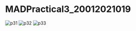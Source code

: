 # MADPractical3_20012021019
![p31](https://user-images.githubusercontent.com/110600287/189538626-8465f902-0cfb-4a20-a9d6-59fdbdb29b82.jpeg)
![p32](https://user-images.githubusercontent.com/110600287/189538634-69493010-d966-45f7-a200-8be3096f5460.jpeg)
![p33](https://user-images.githubusercontent.com/110600287/189538648-f9d0e739-a748-44ce-b0b3-236812756507.jpeg)
